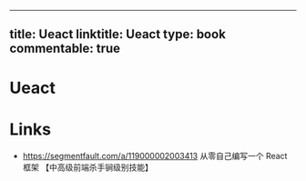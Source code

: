 
---
title: Ueact
linktitle: Ueact
type: book
commentable: true
---

# Ueact

# Links

- https://segmentfault.com/a/119000002003413 从零自己编写一个 React 框架 【中高级前端杀手锏级别技能】

    